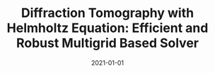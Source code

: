 ---
title: "Diffraction Tomography with Helmholtz Equation: Efficient and Robust Multigrid Based Solver"
collection: publications
permalink: /publication/2021-01-01-Diffraction-Tomography-with-Helmholtz-Equation-Efficient-and-Robust-Multigrid-Based-Solver
category: 'preprint'
date: 2021-01-01
venue: 'Under review'
citation: ' Tao Hong,  T.-a. Pham,  Eran Treister,  Michael Unser, "Diffraction Tomography with Helmholtz Equation: Efficient and Robust Multigrid Based Solver." <i>Under review</i>, 2021.'
---